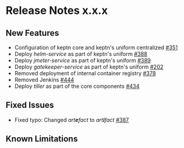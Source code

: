 # Release Notes x.x.x

## New Features
- Configuration of keptn core and keptn's uniform centralized [#351](https://github.com/keptn/keptn/issues/351)
- Deploy _helm-service_ as part of keptn's uniform [#388](https://github.com/keptn/keptn/issues/388)
- Deploy _jmeter-service_ as part of keptn's uniform [#389](https://github.com/keptn/keptn/issues/389)
- Deploy _gatekeeper-service_ as part of keptn's uniform [#202](https://github.com/keptn/keptn/issues/202)
- Removed deployment of internal container registry [#378](https://github.com/keptn/keptn/issues/378)
- Removed Jenkins [#444](https://github.com/keptn/keptn/issues/444)
- Deploy _tiller_ as part of the core components [#434](https://github.com/keptn/keptn/issues/434)

## Fixed Issues
- Fixed typo: Changed _art**e**fact_ to _art**i**fact_ [#387](https://github.com/keptn/keptn/issues/387)

## Known Limitations
